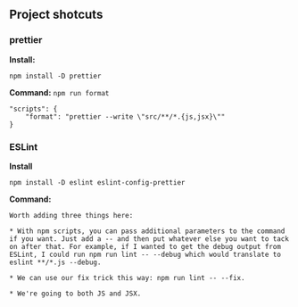 ## Project shotcuts

### prettier
**Install:**

`npm install -D prettier`

**Command:**
`npm run format`

```
"scripts": {
	"format": "prettier --write \"src/**/*.{js,jsx}\""
}
```

### ESLint

**Install**

`npm install -D eslint eslint-config-prettier`

**Command:**

```
Worth adding three things here:

* With npm scripts, you can pass additional parameters to the command if you want. Just add a -- and then put whatever else you want to tack on after that. For example, if I wanted to get the debug output from ESLint, I could run npm run lint -- --debug which would translate to eslint **/*.js --debug.

* We can use our fix trick this way: npm run lint -- --fix.

* We're going to both JS and JSX.

```
